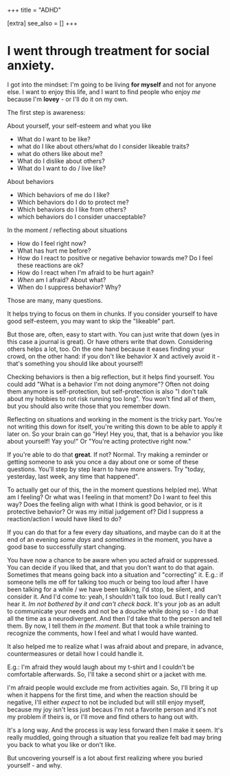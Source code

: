 +++
title = "ADHD"

[extra]
see_also = []
+++

# I went through treatment for social anxiety.
I got into the mindset: I'm going to be living **for myself** and not for anyone else. I want to enjoy this life, and I want to find people who enjoy _me_ because I'm **lovey** - or I'll do it on my own.

The first step is awareness:

About yourself, your self-esteem and what you like 

- What do I want to be like?
- what do I like about others/what do I consider likeable traits?
- what do others like about me?
- What do I dislike about others?
- What do I want to do / live like?

About behaviors 

- Which behaviors of me do I like?
- Which behaviors do I do to protect me?
- Which behaviors do I like from others?
- which behaviors do I consider unacceptable?

In the moment / reflecting about situations

- How do I feel right now?
- What has hurt me before?
- How do I react to positive or negative behavior towards me? Do I feel these reactions are ok?
- How do I react when I'm afraid to be hurt again?
- _When_ am I afraid? About what?
- When do I suppress behavior? Why?

Those are many, many questions.

It helps trying to focus on them in chunks. If you consider yourself to have good self-esteem, you may want to skip the "likeable" part.

But those are, often, easy to start with. You can just write that down (yes in this case a journal is great). Or have others write that down. Considering others helps a lot, too. On the one hand because it eases finding your crowd, on the other hand: if you don't like behavior X and actively avoid it - that's something you should like about yourself!

Checking behaviors is then a big reflection, but it helps find yourself. You could add "What is a behavior I'm not doing anymore"? Often not doing them anymore is self-protection, but self-protection is also "I don't talk about my hobbies to not risk running too long". You won't find all of them, but you should also write those that you remember down.

Reflecting on situations and working in the moment is the tricky part. You're not writing this down for itself, you're writing this down to be able to apply it later on. So your brain can go "Hey! Hey you, that, that is a behavior you like about yourself! Yay you!" Or "You're acting protective right now." 

If you're able to do that **great**. If not? Normal. Try making a reminder or getting someone to ask you once a day about one or some of these questions. You'll step by step learn to have more answers. Try "today, yesterday, last week, any time that happened". 

To actually get our of this, the in the moment questions help(ed me). What am I feeling? Or what was I feeling in that moment? Do I want to feel this way? Does the feeling align with what I think is good behavior, or is it protective behavior? Or was my initial judgement of? Did I suppress a reaction/action I would have liked to do?

If you can do that for a few every day situations, and maybe can do it at the end of an evening _some days_ and _sometimes_ in the moment, you have a good base to successfully start changing.

You have now a chance to be aware when you acted afraid or suppressed. You can decide if you liked that, and that you don't want to do that again. Sometimes that means going back into a situation and "correcting" it. E.g.: if someone tells me off for talking too much or being too loud after I have been talking for a while / we have been talking, I'd stop, be silent, and consider it. And I'd come to: yeah, I shouldn't talk too loud. But I really can't hear it. _Im not bothered by it and can't check back_. It's your job as an adult to communicate your needs and not be a douche while doing so - I do that all the time as a neurodivergent. And then I'd take that to the person and tell them. By now, I tell them _in the moment_. But that took a while training to recognize the comments, how I feel and what I would have wanted.

It also helped me to realize what I was afraid about and prepare, in advance, countermeasures or detail how I could handle it.

E.g.: I'm afraid they would laugh about my t-shirt and I couldn't be comfortable afterwards. So, I'll take a second shirt or a jacket with me. 

I'm afraid people would exclude me from activities again. So, I'll bring it up when it happens for the first time, and when the reaction should be negative, I'll either _expect_ to not be included but will still enjoy myself, because my joy isn't less just becaus I'm not a favorite person and it's not my problem if theirs is, or I'll move and find others to hang out with.


It's a long way. And the process is way less forward then I make it seem. It's really muddled, going through a situation that you realize felt bad may bring you back to what you like or don't like.

But uncovering yourself is a lot about first realizing where you buried yourself - and why.